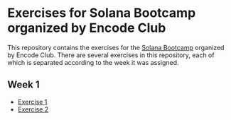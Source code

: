 # Exercises for Solana Bootcamp organized by Encode Club

This repository contains the exercises for the [Solana Bootcamp](https://www.encode.club/solana-bootcamp) organized by Encode Club.
There are several exercises in this repository, each of which is separated according to the week it was assigned.

## Week 1

- [Exercise 1](./Week%201/Exercise-1/Homework.md)
- [Exercise 2](./Week%201/Exercise-2/Questions.md)
